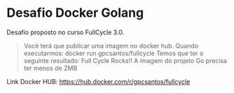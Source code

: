 # Desafio Docker Golang

Desafio proposto no curso FullCycle 3.0.

>Você terá que publicar uma imagem no docker hub. 
>Quando executarmos: docker run gpcsantos/fullcycle
>Temos que ter o seguinte resultado: Full Cycle Rocks!!
>A imagem do projeto Go precisa ter menos de 2MB

Link Docker HUB: <https://hub.docker.com/r/gpcsantos/fullcycle>